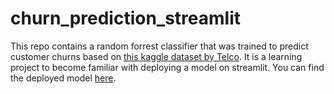 # churn_prediction_streamlit

This repo contains a random forrest classifier that was trained to predict customer churns based on [this kaggle dataset by Telco](https://www.kaggle.com/code/mechatronixs/telco-churn-prediction-feature-engineering-eda/data). It is a learning project to become familiar with deploying a model on streamlit. You can find the deployed model [here](https://winniecp-churn-prediction-streamlit-streamlit-app-oc8o32.streamlit.app/).
